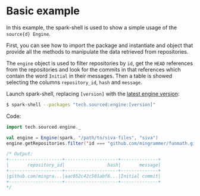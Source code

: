 # Basic example

In this example, the spark-shell is used to show a simple usage of the `source{d} Engine`.

First, you can see how to import the package and instantiate and object that provide all the methods to manipulate the data retrieved from repositories.

The `engine` object is used to filter repositories by `id`, get the `HEAD` references from the repositories and look for the commits in that references which contain the word `Initial` in their messages. Then a table is showed selecting the columns `repository_id`, `hash` and `message`.

Launch spark-shell, replacing `[version]` with the [latest engine version](http://search.maven.org/#search|ga|1|tech.sourced):

```bash
$ spark-shell --packages "tech.sourced:engine:[version]"
```

Code:

```scala
import tech.sourced.engine._

val engine = Engine(spark, "/path/to/siva-files", "siva")
engine.getRepositories.filter('id === "github.com/mingrammer/funmath.git").getReferences.filter('name === "refs/heads/HEAD").getCommits.filter('message.contains("Initial")).select('repository_id, 'hash, 'message).show

/* Output:
+--------------------+--------------------+--------------+
|       repository_id|                hash|       message|
+--------------------+--------------------+--------------+
|github.com/mingra...|aac052c42c501abf6...|Initial commit|
+--------------------+--------------------+--------------+
*/
```

